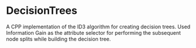 # DecisionTrees
A CPP implementation of the ID3 algorithm for creating decision trees. Used Information Gain as the attribute selector for performing the subsequent node splits while building the decision tree. 
